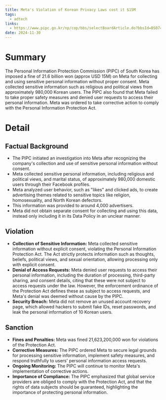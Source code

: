 ```yaml
---
title: Meta's Violation of Korean Privacy Laws cost it $15M
tags:
  - adtech
links:
  - https://www.pipc.go.kr/np/cop/bbs/selectBoardArticle.do?bbsId=BS074&mCode=C020010000&nttId=10726#LINK
date: 2024-11-30
---
```

# Summary

The Personal Information Protection Commission (PIPC) of South Korea has imposed a fine of 21.6 billion won (approx USD 15M) on Meta for collecting and using sensitive personal information without proper consent. Meta collected sensitive information such as religious and political views from approximately 980,000 Korean users. The PIPC also found that Meta failed to take proper safety measures and denied user requests to access their personal information. Meta was ordered to take corrective action to comply with the Personal Information Protection Act.

# Detail

## Factual Background

- The PIPC initiated an investigation into Meta after recognizing the company's collection and use of sensitive personal information without consent.
- Meta collected sensitive personal information, including religious and political views, and marital status, of approximately 980,000 domestic users through their Facebook profiles.
- Meta analyzed user behavior, such as "likes" and clicked ads, to create advertising themes related to sensitive topics like religion, homosexuality, and North Korean defectors.
- This information was provided to around 4,000 advertisers.
- Meta did not obtain separate consent for collecting and using this data, instead only including it in its Data Policy in an unclear manner.

## Violation

- **Collection of Sensitive Information:** Meta collected sensitive information without explicit consent, violating the Personal Information Protection Act. The Act strictly protects information such as thoughts, beliefs, political views, and sexual orientation, allowing processing only with explicit consent.
- **Denial of Access Requests:** Meta denied user requests to access their personal information, including the duration of processing, third-party sharing, and consent details, citing that these were not subject to access requests under the law. However, the enforcement ordinance of the Protection Act defines these as subject to access requests, and Meta's denial was deemed without cause by the PIPC.
- **Security Breach:** Meta did not remove an unused account recovery page, which allowed hackers to submit fake IDs, reset passwords, and leak the personal information of 10 Korean users.

## Sanction

- **Fines and Penalties:** Meta was fined 21,623,200,000 won for violations of the Protection Act.
- **Corrective Measures:** The PIPC ordered Meta to secure legal grounds for processing sensitive information, implement safety measures, and respond truthfully to users' personal information access requests.
- **Ongoing Monitoring:** The PIPC will continue to monitor Meta's implementation of corrective actions.
- **Importance of Compliance:** The PIPC emphasized that global service providers are obliged to comply with the Protection Act, and that the rights of data subjects should be guaranteed, highlighting the importance of protecting personal information.